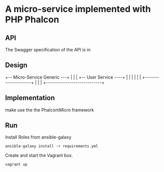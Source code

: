 # A micro-service implemented with PHP Phalcon


## API

The Swagger specification of the API is in 


## Design

+-- Micro-Service Generic ---+
|                            |
|   +-- User Service ----+   |
|   |                    |   |
|   +--------------------+   |
|                            |
+----------------------------+


## Implementation

make use the the Phalcon\Micro framework


## Run

Install Roles from ansible-galaxy
```
ansible-galaxy install -r requirements.yml
```

Create and start the Vagrant box.
```
vagrant up
```
